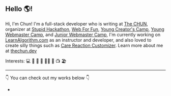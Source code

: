## Hello 🌎!

Hi, I'm Chun! I'm a full-stack developer who is writing at [The CHUN](fb.com/chunza2542), organizer at [Stupid Hackathon](https://www.facebook.com/StupidHackTH/), [Web For Fun](http://webforfun.dev/), [Young Creator's Camp](https://ycc.in.th/), [Young Webmaster Camp](https://ywc.in.th/), and [Junior Webmaster Camp](http://jwc.in.th/), I'm currently working on [LearnAlgorithm.com](https://learnalgorithm.com) as an instructor and developer, and also loved to create silly things such as [Care Reaction Customizer](https://care-reaction-customizer.thechun.dev/). Learn more about me at [thechun.dev](https://thechun.dev)

Interests: 💻 🚀 🎸 🎤 🏃‍♂️ 🍔 📺 🏖

<hr>

👇 You can check out my works below 👇

<!--
**chunza2542/chunza2542** is a ✨ _special_ ✨ repository because its `README.md` (this file) appears on your GitHub profile.

Here are some ideas to get you started:

- 🔭 I’m currently working on ...
- 🌱 I’m currently learning ...
- 👯 I’m looking to collaborate on ...
- 🤔 I’m looking for help with ...
- 💬 Ask me about ...
- 📫 How to reach me: ...
- 😄 Pronouns: ...
- ⚡ Fun fact: ...
-->
- 
